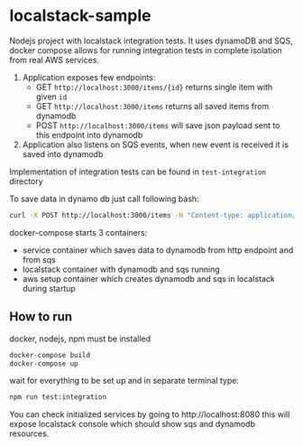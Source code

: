 # localstack-sample

Nodejs project with localstack integration tests. It uses dynamoDB and SQS, docker compose allows for running integration tests in complete isolation from real AWS services.

1. Application exposes few endpoints:
    - GET `http://localhost:3000/items/{id}` returns single item with given `id`
    - GET `http://localhost:3000/items` returns all saved items from dynamodb
    - POST `http://localhost:3000/items` will save json payload sent to this endpoint into dynamodb
2. Application also listens on SQS events, when new event is received it is saved into dynamodb

Implementation of integration tests can be found in `test-integration` directory

To save data in dynamo db just call following bash:

```bash
curl -X POST http://localhost:3000/items -H "Content-type: application/json" -d '{"id": "test-id"}'
```

docker-compose starts 3 containers:

- service container which saves data to dynamodb from http endpoint and from sqs
- localstack container with dynamodb and sqs running
- aws setup container which creates dynamodb and sqs in localstack during startup

## How to run

docker, nodejs, npm must be installed

```bash
docker-compose build
docker-compose up
```

wait for everything to be set up and in separate terminal type:

```bash
npm run test:integration
```

You can check initialized services by going to http://localhost:8080 this will expose localstack console which should show sqs and dynamodb resources.
